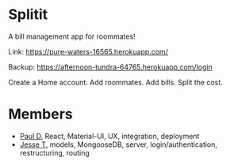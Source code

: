 # Splitit
A bill management app for roommates!

Link: https://pure-waters-16565.herokuapp.com/

Backup: https://afternoon-tundra-64765.herokuapp.com/login

Create a Home account. Add roommates. Add bills. Split the cost.

# Members
* [Paul D.](https://github.com/rukaroa)
    React, Material-UI, UX, integration, deployment
* [Jesse T.](https://github.com/jthomasi)
    models, MongooseDB, server, login/authentication, restructuring, routing